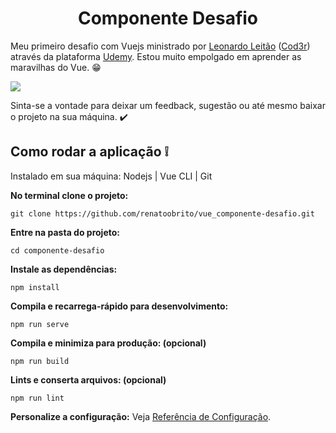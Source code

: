 <h1 align="center">Componente Desafio</h1>

Meu primeiro desafio com Vuejs ministrado por [Leonardo Leitão](https://github.com/leonardomleitao) ([Cod3r](https://www.cod3r.com.br/)) através da plataforma [Udemy](https://www.udemy.com/). Estou muito empolgado em aprender as maravilhas do Vue. :grin:

![](https://github.com/renatoobrito/vue_componente-desafio/blob/master/src/home_componente_desafio.jpg)

Sinta-se a vontade para deixar um feedback, sugestão ou até mesmo baixar o projeto na sua máquina. :heavy_check_mark:

## Como rodar a aplicação :grey_exclamation:
Instalado em sua máquina: Nodejs | Vue CLI | Git

**No terminal clone o projeto:**
```
git clone https://github.com/renatoobrito/vue_componente-desafio.git
```

**Entre na pasta do projeto:**
```
cd componente-desafio
```

**Instale as dependências:**
```
npm install
```

**Compila e recarrega-rápido para desenvolvimento:**
```
npm run serve
```

**Compila e minimiza para produção: (opcional)**
```
npm run build
```

**Lints e conserta arquivos: (opcional)**
```
npm run lint
```

**Personalize a configuração:**
Veja [Referência de Configuração](https://cli.vuejs.org/config/).
